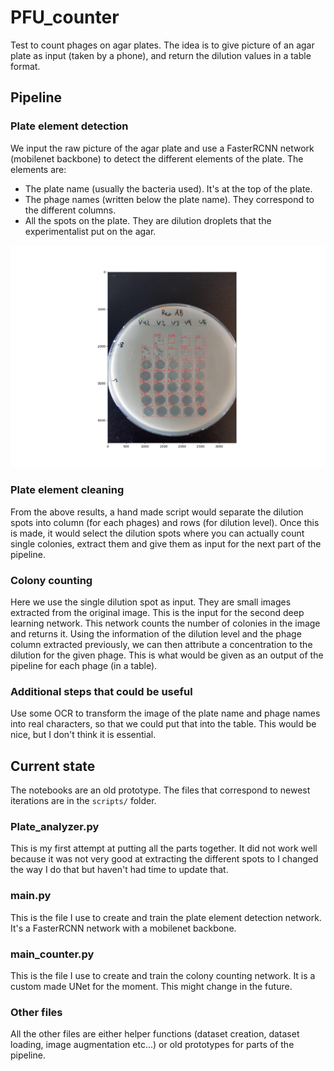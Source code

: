 # PFU_counter
Test to count phages on agar plates. The idea is to give picture of an agar plate as input (taken by a phone), and return the dilution values in a table format.

## Pipeline
### Plate element detection
We input the raw picture of the agar plate and use a FasterRCNN network (mobilenet backbone) to detect the different elements of the plate. The elements are:
 - The plate name (usually the bacteria used). It's at the top of the plate.
 - The phage names (written below the plate name). They correspond to the different columns.
 - All the spots on the plate. They are dilution droplets that the experimentalist put on the agar.

![Example of prediction](Prediction_example.png)

### Plate element cleaning
From the above results, a hand made script would separate the dilution spots into column (for each phages) and rows (for dilution level).
Once this is made, it would select the dilution spots where you can actually count single colonies, extract them and give them as input for the next part of the pipeline.

### Colony counting
Here we use the single dilution spot as input. They are small images extracted from the original image. This is the input for the second deep learning network.
This network counts the number of colonies in the image and returns it.
Using the information of the dilution level and the phage column extracted previously, we can then attribute a concentration to the dilution for the given phage.
This is what would be given as an output of the pipeline for each phage (in a table).

### Additional steps that could be useful
Use some OCR to transform the image of the plate name and phage names into real characters, so that we could put that into the table.
This would be nice, but I don't think it is essential.


## Current state

The notebooks are an old prototype. The files that correspond to newest iterations are in the `scripts/` folder.

### Plate_analyzer.py
This is my first attempt at putting all the parts together. It did not work well because it was not very good at extracting the different spots to I changed the way I do that but haven't had time to update that.

### main.py
This is the file I use to create and train the plate element detection network. It's a FasterRCNN network with a mobilenet backbone.

### main_counter.py
This is the file I use to create and train the colony counting network. It is a custom made UNet for the moment. This might change in the future.

### Other files
All the other files are either helper functions (dataset creation, dataset loading, image augmentation etc...) or old prototypes for parts of the pipeline.
